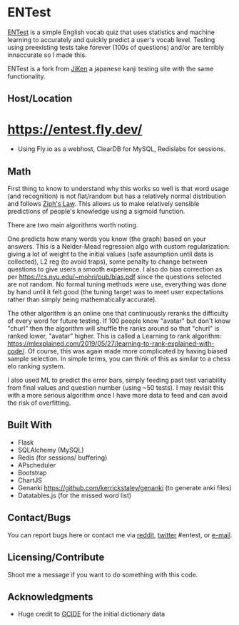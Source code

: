 # ENTest

[ENTest](https://entest.fly.dev/) is a simple English vocab quiz that uses statistics and machine learning to accurately and quickly predict a user's vocab level. Testing using preexisting tests take forever (100s of questions) and/or are terribly innaccurate so I made this.

ENTest is a fork from [JiKen](https://github.com/Ambiwlans/JiKen) a japanese kanji testing site with the same functionality.

## Host/Location

# https://entest.fly.dev/
* Using Fly.io as a webhost, ClearDB for MySQL, Redislabs for sessions.

## Math

First thing to know to understand why this works so well is that word usage (and recognition) is not flat/random but has a relatively normal distribution and follows [Ziph's Law](https://en.wikipedia.org/wiki/Zipf%27s_law). This allows us to make relatively sensible predictions of people's knowledge using a sigmoid function.

There are two main algorithms worth noting. 

One predicts how many words you know (the graph) based on your answers. This is a Nelder-Mead regression algo with custom regularization: giving a lot of weight to the initial values (safe assumption until data is collected), L2 reg (to avoid traps), some penalty to change between questions to give users a smooth experience. I also do bias correction as per https://cs.nyu.edu/~mohri/pub/bias.pdf since the questions selected are not random. No formal tuning methods were use, everything was done by hand until it felt good (the tuning target was to meet user expectations rather than simply being mathematically accurate).

The other algorithm is an online one that continuously reranks the difficulty of every word for future testing. If 100 people know "avatar" but don't know "churl" then the algorithm will shuffle the ranks around so that "churl" is ranked lower, "avatar" higher. This is called a Learning to rank algorithm: https://mlexplained.com/2019/05/27/learning-to-rank-explained-with-code/. Of course, this was again made more complicated by having biased sample selection. In simple terms, you can think of this as similar to a chess elo ranking system.

I also used ML to predict the error bars, simply feeding past test variability from final values and question number (using ~50 tests). I may revisit this with a more serious algorithm once I have more data to feed and can avoid the risk of overfitting.

## Built With

* Flask
* SQLAlchemy (MySQL)
* Redis (for sessions/ buffering)
* APscheduler
* Bootstrap
* ChartJS
* Genanki https://github.com/kerrickstaley/genanki (to generate anki files)
* Datatables.js (for the missed word list)

## Contact/Bugs

You can report bugs here or contact me via [reddit](https://www.reddit.com/message/compose?to=%2Fu%2FAmbiwlans&subject=ENTest), [twitter](https://twitter.com/Ambiwlans1) #entest, or [e-mail](mailto:udp.castellani@gmail.com). 

## Licensing/Contribute

Shoot me a message if you want to do something with this code.

## Acknowledgments

* Huge credit to [GCIDE](https://gcide.gnu.org.ua/) for the initial dictionary data
